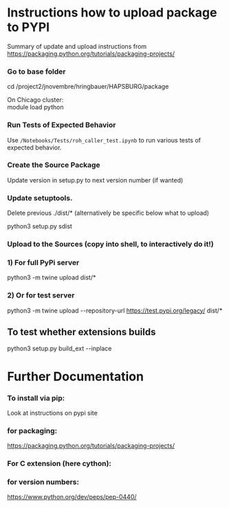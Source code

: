# Instructions how to upload package to PYPI

Summary of update and upload instructions from https://packaging.python.org/tutorials/packaging-projects/

### Go to base folder
cd /project2/jnovembre/hringbauer/HAPSBURG/package

On Chicago cluster:  
module load python

### Run Tests of Expected Behavior
Use `/Notebooks/Tests/roh_caller_test.ipynb` to run various tests of expected behavior. 

### Create the Source Package 
Update version in setup.py to next version number (if wanted)

### Update setuptools. 
Delete previous ./dist/* (alternatively be specific below what to upload)

python3 setup.py sdist

### Upload to the Sources (copy into shell, to interactively do it!)
### 1) For full PyPi server
python3 -m twine upload dist/* 
### 2) Or for test server
python3 -m twine upload --repository-url https://test.pypi.org/legacy/ dist/* 


## To test whether extensions builds
python3 setup.py build_ext --inplace

# Further Documentation 
### To install via pip:
Look at instructions on pypi site

### for packaging: 
https://packaging.python.org/tutorials/packaging-projects/

### For C extension (here cython):

### for version numbers:
https://www.python.org/dev/peps/pep-0440/


